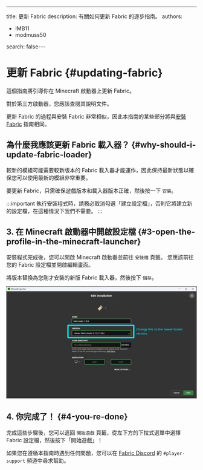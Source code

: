 ---
title: 更新 Fabric
description: 有關如何更新 Fabric 的逐步指南。
authors:
  - IMB11
  - modmuss50

search: false---

# 更新 Fabric {#updating-fabric}

這個指南將引導你在 Minecraft 啟動器上更新 Fabric。

對於第三方啟動器，您應該查閱其說明文件。

更新 Fabric 的過程與安裝 Fabric 非常相似，因此本指南的某些部分將與[安裝 Fabric](./installing-fabric) 指南相同。

## 為什麼我應該更新 Fabric 載入器？ {#why-should-i-update-fabric-loader}

較新的模組可能需要較新版本的 Fabric 載入器才能運作，因此保持最新狀態以確保您可以使用最新的模組非常重要。

<!-- Include steps from installing guide, no need to repeat them. -->

<!--@include: ./installing-fabric.md{12,41}-->

要更新 Fabric，只需確保遊戲版本和載入器版本正確，然後按一下 `安裝`。

:::important
執行安裝程式時，請務必取消勾選「建立設定檔」，否則它將建立新的設定檔，在這種情況下我們不需要。
:::

## 3. 在 Minecraft 啟動器中開啟設定檔 {#3-open-the-profile-in-the-minecraft-launcher}

安裝程式完成後，您可以開啟 Minecraft 啟動器並前往 `安裝檔` 頁籤。 您應該前往您的 Fabric 設定檔並開啟編輯畫面。

將版本替換為您剛才安裝的新版 Fabric 載入器，然後按下 `儲存`。

![在 Minecraft 啟動器中更新 Fabric 載入器版本](/assets/players/updating-fabric.png)

## 4. 你完成了！ {#4-you-re-done}

完成這些步驟後，您可以返回 `開始遊戲` 頁籤，從左下方的下拉式選單中選擇 Fabric 設定檔，然後按下「開始遊戲」！

如果您在遵循本指南時遇到任何問題，您可以在 [Fabric Discord](https://discord.gg/v6v4pMv) 的 `#player-support` 頻道中尋求幫助。
